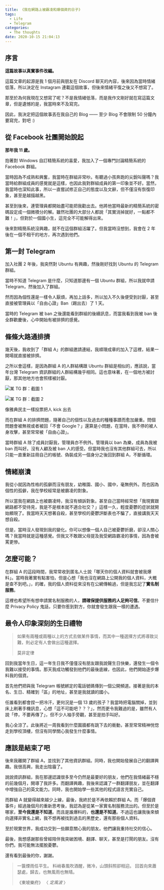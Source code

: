 ```yaml
---
title: 《我在網路上被霸凌和爆個資的日子》
tags:
  - Life
  - Telegram
categories:
  - The thoughts
date: 2020-10-15 21:04:13
---
```


## 序言

**這篇故事以真實事件改編。**

這篇文章的起源是我 1 個月前與朋友在 Discord 聊天的內容，後來因為當時情緒低落，所以決定在 Instagram 連載這個故事，但後來情緒平復之後又不想寫了。

那至於為何我現在又想寫了呢？不是我情緒低落，而是我作文剛好就在寫這篇文章，但是遺憾的是，我當時來不及寫完。

因此，我決定把這個故事丟在我自己的 Blog —— 至少 Blog 不會限制 50 分鐘內要寫完，對吧 :)
<!-- more -->
## 從 Facebook 社團開始說起

**那年我 11 歲。**

抱著對 Windows 自訂精簡系統的喜愛，我加入了一個專門討論精簡系統的 Facebook 群組。

當時因為不成熟和興奮，我當時在群組非常吵。有聽過小孩奔跑的尖銳叫聲嗎？我當時給群組成員的感覺就是這樣，也因此我對群組成員的第一印象並不好。當然，我當時也深知此事，所以一直嘗試修正自己的態度以及文辭，但不僅沒有恢復印象，甚至是越描越黑。

甚至到後來，連管理員都開始盡可能把我勸出去。他將他當時最新的精簡系統的密碼設定成一個微積分的解。雖然社團的大部分人都說「其實消掉就好，一點都不難！」，但對於一個國小生，這完全不可能解得出來。

後來對精簡系統沒興趣，就不在這個群組活躍了。但我當時沒想到，我會在 2 年後在一個不相干的地方，再次遇到他們。

## 第一封 Telegram

加入社團 2 年後，我突然對 Ubuntu 有興趣，然後剛好找到 Ubuntu 的 Telegram 群組。

當時不知道 Telegram 是什麼，只知道那邊有一個 Ubuntu 群組，所以我就申請 Telegram，然後加入了群組。

然而因為個性還是一樣令人厭煩，再加上話多，所以加入不久後便受到討厭，甚至直接被管理員以「自由心證」Ban（踢出去）了 1 天。

當時的 Telegram 被 ban 之後還能看到群組的後續訊息，而當我看到我被 ban 後全群歡慶後，心中開始有被排擠的感覺。

## 條條大路通排擠

幾天後，我收到了「群組 A」的群組邀請連結，我順理成章的加入了這裡，結果一開場就直接被排擠。

之所以會這樣，是因為群組 A 的人群結構跟 Ubuntu 群組是相似的，應該說，當年台灣 Telegram 資訊群組的人群結構幾乎相同。這也意味著，在一個地方被討厭，那其他地方也會照樣被討厭。

![某 TG 群：截圖 1](image.webp)

![某 TG 群：截圖 2](image-1.webp)

像雅典民主一樣投票把人 kick 出去

而在群組 A 的排擠問題，隨著自己的個性以及過去的種種事蹟而愈加嚴重。問個問題會被無視或者被回「不會 Google？」還算是小問題，在當時，我不停的被人身攻擊，甚至常常被「自由心證」。

當時群組 A 除了成員討厭我，管理員亦不例外。管理員以 ban 為樂，成員為我被 ban 而叫好。沒有人顧及被 ban 人的感受。但當時我也沒有其他群組可去，所以只能一直重新註冊自己的帳號、偽裝成另一個身分之後回到群組 A，不斷循環。

## 情緒崩潰

我從小就因為性格的孤僻而沒有朋友，幼稚園、國小、國中，毫無例外。而也因為個性的孤僻，我在學校經常是被霸凌的對象。

所以當我在網路上也被霸凌時，我沒有傾訴對象。甚至自己當時經常想「我現實跟網路都不受待見，我是不是根本就不適合社交？」這樣一久，輕度憂鬱的症狀就開始顯現了。我當時天天想著自殺，甚至學校的憂鬱評斷表也不騙了，直接講我天天想自殺。

但是，當時沒人發現到我的變化。你可以想像一個人自己被憂鬱折磨，卻沒人關心嗎？我當時就是這種感覺。但我又不敢跟父母提及我受網路霸凌的事情，因為會被罵更慘。

## 怎麼可能？

在群組 A 的這段時間，我常常收到匿名人士說「哪天你的個人資料就會被我爆料」。當時我著實有點害怕，但是心想「我也沒在網路上公開我的個人資料，大概是查不到吧。」，的確，我的個人資料從來沒有在公網傳輸過，但是我忘記了**實名制服務**。

這裡也希望所有想申請實名制服務的人，**請確保提供服務的人足夠可信**。不要信什麼 Privacy Policy 鬼話，只要你惹到對方，你就會發生跟我一樣的遭遇。

## 最令人印象深刻的生日禮物

> 如果有兩種或兩種以上的方式去做某件事情，而其中一種選擇方式將導致災難，則必定有人會做出這種選擇。
>
> 莫非定律

回到我當年生日，這一年生日我不僅僅沒有朋友跟我說聲生日快樂，還發生一個令我難以接受的事情。那天我成功觸發到他們的最後底線，也因此，他們開始逐步爆料我的個資。

首先他們把與我 Telegram 帳號綁定的電話號碼傳到一個公開頻道。接著是我的本名、生日、精確到「區」的地址，甚至是我就讀的國小。

任誰看到都會捏一把冷汗，更何況是一個 13 歲的孩子？我當時把電腦關掉，並到床上刷著手機訊息，心想「這不可能吧？？？」，然而更令我難過的是，雖然有人說「停，不要再傳了」，但不少人袖手旁觀，甚至是拍手叫好。

我心全涼了。此後將近一周我看到什麼圍牆都有跳下去的衝動，甚至常常精神恍惚走到學校頂樓，但沒有同學關心我發生什麼事情。

## 應該是結束了吧

後來我離開了群組 A，並找到了其他資訊群組。同時，我也開始發展自己的翻譯興趣。我很高興，我走出陰霾了。

說說資訊群組，我在那邊認識很多至今仍然是最要好的朋友，他們在我情緒最不穩的前幾個月，開導了我許多。而翻譯興趣，我後來認識了一群翻譯朋友，並在翻譯中增強自己的英文能力。同時，我也開始學一些其他的程式語言充實自己。

而群組 A 就變得越來越少上線，最後，我終於是不再依賴於群組 A。而「爆個資事件」經過幾個月的重新思考後，我認為是從某一家實名制服務流出的。但至於是哪家，**至今我還是不知道**。而且是誰爆料的，**也還是不知道**。不過這也讓我後來傾向選擇非實名上網，我不想再被找到過去的黑歷史，還有那些個人資料。

至於現實世界，我成功交到一些願意關心我的朋友。他們讓我重持社交的信心。

最後，我想感謝那些曾經陪伴我突破困境、翻譯、聊天，甚至是打鬧的朋友。沒有你們，我可能無法擺脫憂鬱。

還有看到最後的你，謝謝。

> 一簑煙雨任平生。 料峭春風吹酒醒，微冷，山頭斜照卻相迎。 回首向來蕭瑟處，歸去，也無風雨也無晴。
>
> 《東坡樂府》 〈 _定風波_ 〉
